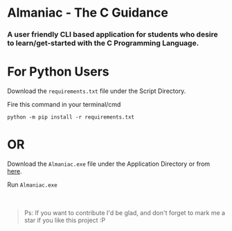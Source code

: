 # Almaniac - The C Guidance
### A user friendly CLI based application for students who desire to learn/get-started with the C Programming Language.

# For Python Users
Download the ```requirements.txt``` file under the Script Directory.

Fire this command in your terminal/cmd
```
python -m pip install -r requirements.txt
```
# OR

Download the ```Almaniac.exe``` file under the Application Directory or from [here]().

Run ```Almaniac.exe```
<br>
<br>
<br>
> Ps: If you want to contribute I'd be glad, and don't forget to mark me a star if you like this project :P
